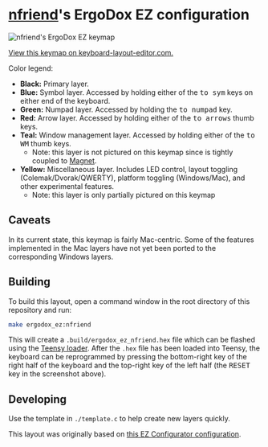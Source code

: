 # [nfriend](https://gitlab.com/nfriend)'s ErgoDox EZ configuration

![nfriend's ErgoDox EZ keymap](https://i.imgur.com/WFQHooY.png)

[View this keymap on
keyboard-layout-editor.com.](http://www.keyboard-layout-editor.com/#/gists/01283b322a647c96ef75955a9b0bac68)

Color legend:

-   **Black:** Primary layer.
-   **Blue:** Symbol layer. Accessed by holding either of the <kbd>to sym</kbd>
    keys on either end of the keyboard.
-   **Green:** Numpad layer. Accessed by holding the <kbd>to numpad</kbd> key.
-   **Red:** Arrow layer. Accessed by holding either of the <kbd>to arrows</kbd>
    thumb keys.
-   **Teal:** Window management layer. Accessed by holding either of the <kbd>to
    WM</kbd> thumb keys.
    -   Note: this layer is not pictured on this keymap since is tightly coupled
        to [Magnet](https://magnet.crowdcafe.com/).
-   **Yellow:** Miscellaneous layer. Includes LED control, layout toggling
    (Colemak/Dvorak/QWERTY), platform toggling (Windows/Mac), and other
    experimental features.
    -   Note: this layer is only partially pictured on this keymap

## Caveats

In its current state, this keymap is fairly Mac-centric. Some of the features
implemented in the Mac layers have not yet been ported to the corresponding
Windows layers.

## Building

To build this layout, open a command window in the root directory of this
repository and run:

```bash
make ergodox_ez:nfriend
```

This will create a `.build/ergodox_ez_nfriend.hex` file which can be flashed
using the [Teensy loader](https://www.pjrc.com/teensy/loader.html). After the
`.hex` file has been loaded into Teensy, the keyboard can be reprogrammed by
pressing the bottom-right key of the right half of the keyboard and the
top-right key of the left half (the <kbd>RESET</kbd> key in the screenshot
above).

## Developing

Use the template in `./template.c` to help create new layers quickly.

This layout was originally based on [this EZ Configurator
configuration](https://configure.ergodox-ez.com/ergodox-ez/layouts/x9MWL/latest/0).

